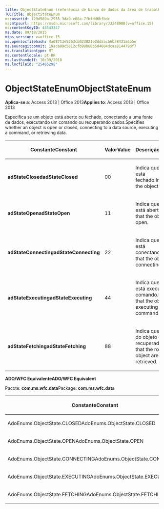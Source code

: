 ```yaml
---
title: ObjectStateEnum (referência de banco de dados da área de trabalho do Access)
TOCTitle: ObjectStateEnum
ms:assetid: 129d589a-2955-3da9-e60a-7fbfdd6bfbdc
ms:mtpsurl: https://msdn.microsoft.com/library/JJ248900(v=office.15)
ms:contentKeyID: 48543347
ms.date: 09/18/2015
mtps_version: v=office.15
ms.openlocfilehash: 4a08713e5363cb023021e2dd5acb6b38431a6b5e
ms.sourcegitcommit: 19aca09c5812cfb98b68b5d4604dcaa814479df7
ms.translationtype: MT
ms.contentlocale: pt-BR
ms.lasthandoff: 10/09/2018
ms.locfileid: "25465298"
---
```

# <a name="objectstateenum"></a><span data-ttu-id="9ebbc-102">ObjectStateEnum</span><span class="sxs-lookup"><span data-stu-id="9ebbc-102">ObjectStateEnum</span></span>


<span data-ttu-id="9ebbc-103">**Aplica-se a**: Access 2013 | Office 2013</span><span class="sxs-lookup"><span data-stu-id="9ebbc-103">**Applies to**: Access 2013 | Office 2013</span></span>

<span data-ttu-id="9ebbc-104">Especifica se um objeto está aberto ou fechado, conectando a uma fonte de dados, executando um comando ou recuperando dados.</span><span class="sxs-lookup"><span data-stu-id="9ebbc-104">Specifies whether an object is open or closed, connecting to a data source, executing a command, or retrieving data.</span></span>

<table>
<colgroup>
<col style="width: 33%" />
<col style="width: 33%" />
<col style="width: 33%" />
</colgroup>
<thead>
<tr class="header">
<th><p><span data-ttu-id="9ebbc-105">Constante</span><span class="sxs-lookup"><span data-stu-id="9ebbc-105">Constant</span></span></p></th>
<th><p><span data-ttu-id="9ebbc-106">Valor</span><span class="sxs-lookup"><span data-stu-id="9ebbc-106">Value</span></span></p></th>
<th><p><span data-ttu-id="9ebbc-107">Descrição</span><span class="sxs-lookup"><span data-stu-id="9ebbc-107">Description</span></span></p></th>
</tr>
</thead>
<tbody>
<tr class="odd">
<td><p><span data-ttu-id="9ebbc-108"><strong>adStateClosed</strong></span><span class="sxs-lookup"><span data-stu-id="9ebbc-108"><strong>adStateClosed</strong></span></span></p></td>
<td><p><span data-ttu-id="9ebbc-109">0</span><span class="sxs-lookup"><span data-stu-id="9ebbc-109">0</span></span></p></td>
<td><p><span data-ttu-id="9ebbc-110">Indica que o objeto está fechado.</span><span class="sxs-lookup"><span data-stu-id="9ebbc-110">Indicates that the object is closed.</span></span></p></td>
</tr>
<tr class="even">
<td><p><span data-ttu-id="9ebbc-111"><strong>adStateOpen</strong></span><span class="sxs-lookup"><span data-stu-id="9ebbc-111"><strong>adStateOpen</strong></span></span></p></td>
<td><p><span data-ttu-id="9ebbc-112">1</span><span class="sxs-lookup"><span data-stu-id="9ebbc-112">1</span></span></p></td>
<td><p><span data-ttu-id="9ebbc-113">Indica que o objeto está aberto.</span><span class="sxs-lookup"><span data-stu-id="9ebbc-113">Indicates that the object is open.</span></span></p></td>
</tr>
<tr class="odd">
<td><p><span data-ttu-id="9ebbc-114"><strong>adStateConnecting</strong></span><span class="sxs-lookup"><span data-stu-id="9ebbc-114"><strong>adStateConnecting</strong></span></span></p></td>
<td><p><span data-ttu-id="9ebbc-115">2</span><span class="sxs-lookup"><span data-stu-id="9ebbc-115">2</span></span></p></td>
<td><p><span data-ttu-id="9ebbc-116">Indica que o objeto está conectando.</span><span class="sxs-lookup"><span data-stu-id="9ebbc-116">Indicates that the object is connecting.</span></span></p></td>
</tr>
<tr class="even">
<td><p><span data-ttu-id="9ebbc-117"><strong>adStateExecuting</strong></span><span class="sxs-lookup"><span data-stu-id="9ebbc-117"><strong>adStateExecuting</strong></span></span></p></td>
<td><p><span data-ttu-id="9ebbc-118">4</span><span class="sxs-lookup"><span data-stu-id="9ebbc-118">4</span></span></p></td>
<td><p><span data-ttu-id="9ebbc-119">Indica que o objeto está executando um comando.</span><span class="sxs-lookup"><span data-stu-id="9ebbc-119">Indicates that the object is executing a command.</span></span></p></td>
</tr>
<tr class="odd">
<td><p><span data-ttu-id="9ebbc-120"><strong>adStateFetching</strong></span><span class="sxs-lookup"><span data-stu-id="9ebbc-120"><strong>adStateFetching</strong></span></span></p></td>
<td><p><span data-ttu-id="9ebbc-121">8</span><span class="sxs-lookup"><span data-stu-id="9ebbc-121">8</span></span></p></td>
<td><p><span data-ttu-id="9ebbc-122">Indica que as linhas do objeto estão sendo recuperadas.</span><span class="sxs-lookup"><span data-stu-id="9ebbc-122">Indicates that the rows of the object are being retrieved.</span></span></p></td>
</tr>
</tbody>
</table>


<span data-ttu-id="9ebbc-123">**ADO/WFC Equivalente**</span><span class="sxs-lookup"><span data-stu-id="9ebbc-123">**ADO/WFC Equivalent**</span></span>

<span data-ttu-id="9ebbc-124">Pacote: **com.ms.wfc.data**</span><span class="sxs-lookup"><span data-stu-id="9ebbc-124">Package: **com.ms.wfc.data**</span></span>

<table>
<colgroup>
<col style="width: 100%" />
</colgroup>
<thead>
<tr class="header">
<th><p><span data-ttu-id="9ebbc-125">Constante</span><span class="sxs-lookup"><span data-stu-id="9ebbc-125">Constant</span></span></p></th>
</tr>
</thead>
<tbody>
<tr class="odd">
<td><p><span data-ttu-id="9ebbc-126">AdoEnums.ObjectState.CLOSED</span><span class="sxs-lookup"><span data-stu-id="9ebbc-126">AdoEnums.ObjectState.CLOSED</span></span></p></td>
</tr>
<tr class="even">
<td><p><span data-ttu-id="9ebbc-127">AdoEnums.ObjectState.OPEN</span><span class="sxs-lookup"><span data-stu-id="9ebbc-127">AdoEnums.ObjectState.OPEN</span></span></p></td>
</tr>
<tr class="odd">
<td><p><span data-ttu-id="9ebbc-128">AdoEnums.ObjectState.CONNECTING</span><span class="sxs-lookup"><span data-stu-id="9ebbc-128">AdoEnums.ObjectState.CONNECTING</span></span></p></td>
</tr>
<tr class="even">
<td><p><span data-ttu-id="9ebbc-129">AdoEnums.ObjectState.EXECUTING</span><span class="sxs-lookup"><span data-stu-id="9ebbc-129">AdoEnums.ObjectState.EXECUTING</span></span></p></td>
</tr>
<tr class="odd">
<td><p><span data-ttu-id="9ebbc-130">AdoEnums.ObjectState.FETCHING</span><span class="sxs-lookup"><span data-stu-id="9ebbc-130">AdoEnums.ObjectState.FETCHING</span></span></p></td>
</tr>
</tbody>
</table>

